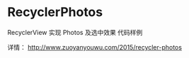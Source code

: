 # RecyclerPhotos
RecyclerView 实现 Photos 及选中效果 代码样例

详情： http://www.zuoyanyouwu.com/2015/recycler-photos
